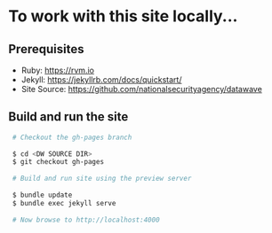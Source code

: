 # To work with this site locally...

## Prerequisites

- Ruby: <https://rvm.io>
- Jekyll: <https://jekyllrb.com/docs/quickstart/>
- Site Source: <https://github.com/nationalsecurityagency/datawave>

## Build and run the site

```bash
 # Checkout the gh-pages branch
 
 $ cd <DW SOURCE DIR>
 $ git checkout gh-pages
 
 # Build and run site using the preview server
  
 $ bundle update
 $ bundle exec jekyll serve
 
 # Now browse to http://localhost:4000
 
``` 